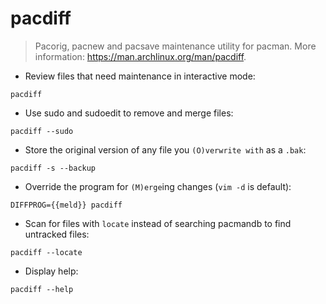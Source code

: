 # pacdiff

> Pacorig, pacnew and pacsave maintenance utility for pacman.
> More information: <https://man.archlinux.org/man/pacdiff>.

- Review files that need maintenance in interactive mode:

`pacdiff`

- Use sudo and sudoedit to remove and merge files:

`pacdiff --sudo`

- Store the original version of any file you `(O)verwrite with` as a `.bak`:

`pacdiff -s --backup`

- Override the program for `(M)erge`ing changes (`vim -d` is default):

`DIFFPROG={{meld}} pacdiff`

- Scan for files with `locate` instead of searching pacmandb to find untracked files:

`pacdiff --locate`

- Display help:

`pacdiff --help`
